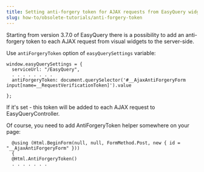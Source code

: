 ```yaml
---
title: Setting anti-forgery token for AJAX requests from EasyQuery widgets
slug: how-to/obsolete-tutorials/anti-forgery-token
---
```


Starting from version 3.7.0 of EasyQuery there is a possibility to add an anti-forgery token to each AJAX request from visual widgets to the server-side.

Use `antiForgeryToken` option of `easyQuerySettings` variable:

```
window.easyQuerySettings = {
  serviceUrl: "/EasyQuery",
  . . . . . . . .
  antiForgeryToken: document.querySelector('#__AjaxAntiForgeryForm input[name=__RequestVerificationToken]').value

};
```

If it's set - this token will be added to each AJAX request to EasyQueryController.

Of course, you need to add AntiForgeryToken helper somewhere on your page:

```
  @using (Html.BeginForm(null, null, FormMethod.Post, new { id = "__AjaxAntiForgeryForm" }))
  {
  @Html.AntiForgeryToken()
  . . . . . . .
```